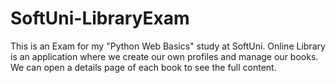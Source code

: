 # SoftUni-LibraryExam 
This is an Exam for my "Python Web Basics" study at SoftUni.
Online Library is an application where we create our own profiles and manage our books. 
We can open a details page of each book to see the full content.
